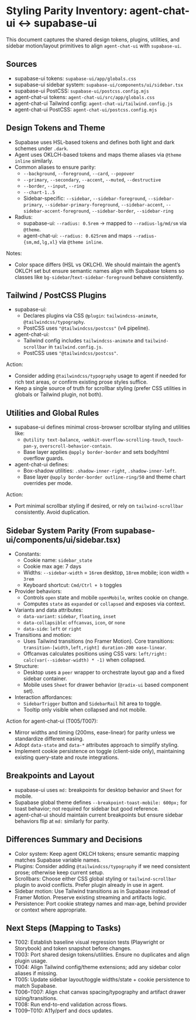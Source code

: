 # Styling Parity Inventory: agent-chat-ui ↔ supabase-ui

This document captures the shared design tokens, plugins, utilities, and sidebar motion/layout primitives to align `agent-chat-ui` with `supabase-ui`.

## Sources
- supabase-ui tokens: `supabase-ui/app/globals.css`
- supabase-ui sidebar system: `supabase-ui/components/ui/sidebar.tsx`
- supabase-ui PostCSS: `supabase-ui/postcss.config.mjs`
- agent-chat-ui tokens: `agent-chat-ui/src/app/globals.css`
- agent-chat-ui Tailwind config: `agent-chat-ui/tailwind.config.js`
- agent-chat-ui PostCSS: `agent-chat-ui/postcss.config.mjs`

## Design Tokens and Theme
- Supabase uses HSL-based tokens and defines both light and dark schemes under `.dark`.
- Agent uses OKLCH-based tokens and maps theme aliases via `@theme inline` similarly.
- Common aliases to ensure parity:
  - `--background`, `--foreground`, `--card`, `--popover`
  - `--primary`, `--secondary`, `--accent`, `--muted`, `--destructive`
  - `--border`, `--input`, `--ring`
  - `--chart-1..5`
  - Sidebar-specific: `--sidebar`, `--sidebar-foreground`, `--sidebar-primary`, `--sidebar-primary-foreground`, `--sidebar-accent`, `--sidebar-accent-foreground`, `--sidebar-border`, `--sidebar-ring`
- Radius:
  - supabase-ui: `--radius: 0.5rem` -> mapped to `--radius-lg/md/sm` via `@theme`.
  - agent-chat-ui: `--radius: 0.625rem` and maps `--radius-{sm,md,lg,xl}` via `@theme inline`.

Notes:
- Color space differs (HSL vs OKLCH). We should maintain the agent’s OKLCH set but ensure semantic names align with Supabase tokens so classes like `bg-sidebar`/`text-sidebar-foreground` behave consistently.

## Tailwind / PostCSS Plugins
- supabase-ui:
  - Declares plugins via CSS `@plugin`: `tailwindcss-animate`, `@tailwindcss/typography`.
  - PostCSS uses `"@tailwindcss/postcss"` (v4 pipeline).
- agent-chat-ui:
  - Tailwind config includes `tailwindcss-animate` and `tailwind-scrollbar` in `tailwind.config.js`.
  - PostCSS uses `"@tailwindcss/postcss"`.

Action:
- Consider adding `@tailwindcss/typography` usage to agent if needed for rich text areas, or confirm existing prose styles suffice.
- Keep a single source of truth for scrollbar styling (prefer CSS utilities in globals or Tailwind plugin, not both).

## Utilities and Global Rules
- supabase-ui defines minimal cross-browser scrollbar styling and utilities like:
  - `@utility text-balance`, `-webkit-overflow-scrolling-touch`, `touch-pan-y`, `overscroll-behavior-contain`.
  - Base layer applies `@apply border-border` and sets body/html overflow guards.
- agent-chat-ui defines:
  - Box-shadow utilities: `.shadow-inner-right`, `.shadow-inner-left`.
  - Base layer `@apply border-border outline-ring/50` and theme chart overrides per mode.

Action:
- Port minimal scrollbar styling if desired, or rely on `tailwind-scrollbar` consistently. Avoid duplication.

## Sidebar System Parity (From supabase-ui/components/ui/sidebar.tsx)
- Constants:
  - Cookie name: `sidebar_state`
  - Cookie max age: 7 days
  - Widths: `--sidebar-width` = `16rem` desktop, `18rem` mobile; icon width = `3rem`
  - Keyboard shortcut: `Cmd/Ctrl + b` toggles
- Provider behaviors:
  - Controls `open` state and mobile `openMobile`, writes cookie on change.
  - Computes `state` as `expanded` or `collapsed` and exposes via context.
- Variants and data attributes:
  - `data-variant`: `sidebar`, `floating`, `inset`
  - `data-collapsible`: `offcanvas`, `icon`, or `none`
  - `data-side`: `left` or `right`
- Transitions and motion:
  - Uses Tailwind transitions (no Framer Motion). Core transitions: `transition-[width,left,right] duration-200 ease-linear`.
  - Offcanvas calculates positions using CSS vars: `left/right: calc(var(--sidebar-width) * -1)` when collapsed.
- Structure:
  - Desktop uses a `peer` wrapper to orchestrate layout gap and a fixed sidebar container.
  - Mobile uses `Sheet` for drawer behavior (`@radix-ui` based component set).
- Interaction affordances:
  - `SidebarTrigger` button and `SidebarRail` hit area to toggle.
  - Tooltip only visible when collapsed and not mobile.

Action for agent-chat-ui (T005/T007):
- Mirror widths and timing (200ms, ease-linear) for parity unless we standardize different easing.
- Adopt `data-state` and `data-*` attributes approach to simplify styling.
- Implement cookie persistence on toggle (client-side only), maintaining existing query-state and route integrations.

## Breakpoints and Layout
- supabase-ui uses `md:` breakpoints for desktop behavior and `Sheet` for mobile.
- Supabase global theme defines `--breakpoint-toast-mobile: 600px;` for toast behavior; not required for sidebar but good reference.
- agent-chat-ui should maintain current breakpoints but ensure sidebar behaviors flip at `md:` similarly for parity.

## Differences Summary and Decisions
- Color system: Keep agent OKLCH tokens; ensure semantic mapping matches Supabase variable names.
- Plugins: Consider adding `@tailwindcss/typography` if we need consistent prose; otherwise keep current setup.
- Scrollbars: Choose either CSS global styling or `tailwind-scrollbar` plugin to avoid conflicts. Prefer plugin already in use in agent.
- Sidebar motion: Use Tailwind transitions as in Supabase instead of Framer Motion. Preserve existing streaming and artifacts logic.
- Persistence: Port cookie strategy names and max-age, behind provider or context where appropriate.

## Next Steps (Mapping to Tasks)
- T002: Establish baseline visual regression tests (Playwright or Storybook) and token snapshot before changes.
- T003: Port shared design tokens/utilities. Ensure no duplicates and align plugin usage.
- T004: Align Tailwind config/theme extensions; add any sidebar color aliases if missing.
- T005: Update sidebar layout/toggle widths/state + cookie persistence to match Supabase.
- T006–T007: Align chat canvas spacing/typography and artifact drawer sizing/transitions.
- T008: Run end-to-end validation across flows.
- T009–T010: A11y/perf and docs updates.
